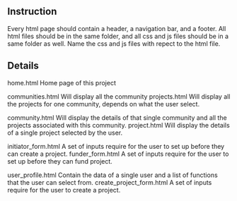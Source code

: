 ## Instruction
Every html page should contain a header, a navigation bar, and a footer.
All html files should be in the same folder, and all css and js files should be in a same folder as well.
Name the css and js files with repect to the html file.

## Details
home.html Home page of this project

communities.html Will display all the community
projects.html Will display all the projects for one community, depends on what the user select.

community.html Will display the details of that single community and all the projects associated with this community.
project.html Will display the details of a single project selected by the user.

initiator_form.html A set of inputs require for the user to set up before they can create a project.
funder_form.html A set of inputs require for the user to set up before they can fund project.

user_profile.html Contain the data of a single user and a list of functions that the user can select from. 
create_project_form.html A set of inputs require for the user to create a project.
